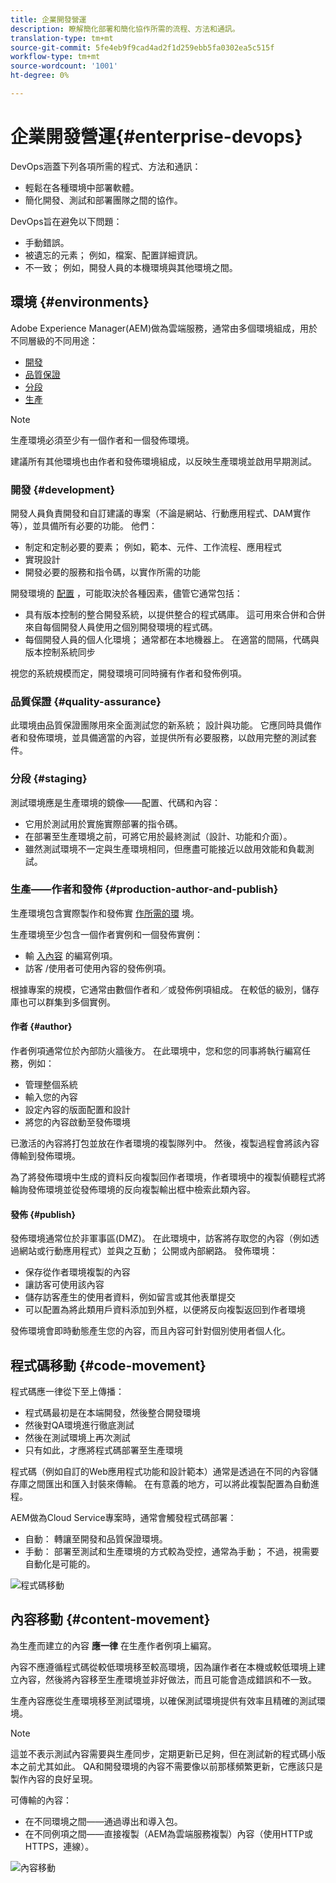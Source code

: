 ```yaml
---
title: 企業開發營運
description: 瞭解簡化部署和簡化協作所需的流程、方法和通訊。
translation-type: tm+mt
source-git-commit: 5fe4eb9f9cad4ad2f1d259ebb5fa0302ea5c515f
workflow-type: tm+mt
source-wordcount: '1001'
ht-degree: 0%

---
```



# 企業開發營運{#enterprise-devops}

DevOps涵蓋下列各項所需的程式、方法和通訊：

* 輕鬆在各種環境中部署軟體。
* 簡化開發、測試和部署團隊之間的協作。

DevOps旨在避免以下問題：

* 手動錯誤。
* 被遺忘的元素； 例如，檔案、配置詳細資訊。
* 不一致； 例如，開發人員的本機環境與其他環境之間。

## 環境 {#environments}

Adobe Experience Manager(AEM)做為雲端服務，通常由多個環境組成，用於不同層級的不同用途：

* [開發](#development)
* [品質保證](#quality-assurance)
* [分段](#staging)
* [生產](#production-author-and-publish)

>[!NOTE]
>
>生產環境必須至少有一個作者和一個發佈環境。
>
>建議所有其他環境也由作者和發佈環境組成，以反映生產環境並啟用早期測試。

### 開發 {#development}

開發人員負責開發和自訂建議的專案（不論是網站、行動應用程式、DAM實作等），並具備所有必要的功能。 他們：

* 制定和定制必要的要素； 例如，範本、元件、工作流程、應用程式
* 實現設計
* 開發必要的服務和指令碼，以實作所需的功能

開發環境的 [配置](/help/implementing/developing/introduction/development-guidelines.md) ，可能取決於各種因素，儘管它通常包括：

* 具有版本控制的整合開發系統，以提供整合的程式碼庫。 這可用來合併和合併來自每個開發人員使用之個別開發環境的程式碼。
* 每個開發人員的個人化環境； 通常都在本地機器上。 在適當的間隔，代碼與版本控制系統同步

視您的系統規模而定，開發環境可同時擁有作者和發佈例項。

### 品質保證 {#quality-assurance}

此環境由品質保證團隊用來全面測試您的新系統； 設計與功能。 它應同時具備作者和發佈環境，並具備適當的內容，並提供所有必要服務，以啟用完整的測試套件。

### 分段 {#staging}

測試環境應是生產環境的鏡像——配置、代碼和內容：

* 它用於測試用於實施實際部署的指令碼。
* 在部署至生產環境之前，可將它用於最終測試（設計、功能和介面）。
* 雖然測試環境不一定與生產環境相同，但應盡可能接近以啟用效能和負載測試。

### 生產——作者和發佈 {#production-author-and-publish}

生產環境包含實際製作和發佈實 [作所需的環](/help/sites-cloud/authoring/getting-started/concepts.md) 境。

生產環境至少包含一個作者實例和一個發佈實例：

* 輸 [入內容](#author) 的編寫例項。
* 訪客 [](#publish) /使用者可使用內容的發佈例項。

根據專案的規模，它通常由數個作者和／或發佈例項組成。 在較低的級別，儲存庫也可以群集到多個實例。

#### 作者 {#author}

作者例項通常位於內部防火牆後方。 在此環境中，您和您的同事將執行編寫任務，例如：

* 管理整個系統
* 輸入您的內容
* 設定內容的版面配置和設計
* 將您的內容啟動至發佈環境

已激活的內容將打包並放在作者環境的複製隊列中。 然後，複製過程會將該內容傳輸到發佈環境。

為了將發佈環境中生成的資料反向複製回作者環境，作者環境中的複製偵聽程式將輪詢發佈環境並從發佈環境的反向複製輸出框中檢索此類內容。

#### 發佈 {#publish}

發佈環境通常位於非軍事區(DMZ)。 在此環境中，訪客將存取您的內容（例如透過網站或行動應用程式）並與之互動； 公開或內部網路。 發佈環境：

* 保存從作者環境複製的內容
* 讓訪客可使用該內容
* 儲存訪客產生的使用者資料，例如留言或其他表單提交
* 可以配置為將此類用戶資料添加到外框，以便將反向複製返回到作者環境

發佈環境會即時動態產生您的內容，而且內容可針對個別使用者個人化。

## 程式碼移動 {#code-movement}

程式碼應一律從下至上傳播：

* 程式碼最初是在本端開發，然後整合開發環境
* 然後對QA環境進行徹底測試
* 然後在測試環境上再次測試
* 只有如此，才應將程式碼部署至生產環境

程式碼（例如自訂的Web應用程式功能和設計範本）通常是透過在不同的內容儲存庫之間匯出和匯入封裝來傳輸。 在有意義的地方，可以將此複製配置為自動進程。

AEM做為Cloud Service專案時，通常會觸發程式碼部署：

* 自動： 轉讓至開發和品質保證環境。
* 手動： 部署至測試和生產環境的方式較為受控，通常為手動； 不過，視需要自動化是可能的。

![程式碼移動](assets/code-movement.png)

## 內容移動 {#content-movement}

為生產而建立的內容 **應一律** 在生產作者例項上編寫。

內容不應遵循程式碼從較低環境移至較高環境，因為讓作者在本機或較低環境上建立內容，然後將內容移至生產環境並非好做法，而且可能會造成錯誤和不一致。

生產內容應從生產環境移至測試環境，以確保測試環境提供有效率且精確的測試環境。

>[!NOTE]
>
>這並不表示測試內容需要與生產同步，定期更新已足夠，但在測試新的程式碼小版本之前尤其如此。 QA和開發環境的內容不需要像以前那樣頻繁更新，它應該只是製作內容的良好呈現。

可傳輸的內容：

* 在不同環境之間——通過導出和導入包。
* 在不同例項之間——直接複製（AEM為雲端服務複製）內容（使用HTTP或HTTPS，連線）。

![內容移動](assets/content-movement.png)